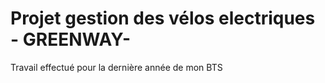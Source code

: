# Projet gestion des vélos electriques - GREENWAY-
Travail effectué pour la dernière année de mon BTS
